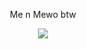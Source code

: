 <p align="center">
Me n Mewo btw
</p>
<p align="center">
  
<p align="center">
  <img src="https://github.com/user-attachments/assets/8a0825ab-da10-4b55-8c8c-2e5683235052"/>
</p>
